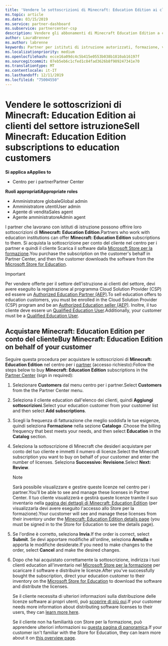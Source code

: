 ```yaml
---
title: 'Vendere le sottoscrizioni di Minecraft: Education Edition ai clienti del settore istruzione'
ms.topic: article
ms.date: 03/15/2019
ms.service: partner-dashboard
ms.subservice: partnercenter-csp
description: Vendere gli abbonamenti di Minecraft Education Edition a clienti qualificati che possono quindi scaricarli da Microsoft Education Store.
author: LauraBrenner
ms.author: labrenne
keywords: Partner per istituti di istruzione autorizzati, formazione, vendite a Education, scuole
ms.localizationpriority: medium
ms.openlocfilehash: ecce16a09dc4c5b415e0553b038b1810ab16197f
ms.sourcegitcommit: 07eb5eb6c1cfed1c84fad3626b8f989247341e70
ms.translationtype: MT
ms.contentlocale: it-IT
ms.lasthandoff: 12/11/2019
ms.locfileid: "75004550"
---
```

# <a name="sell-minecraft-education-edition-subscriptions-to-education-customers"></a><span data-ttu-id="f75e3-104">Vendere le sottoscrizioni di Minecraft: Education Edition ai clienti del settore istruzione</span><span class="sxs-lookup"><span data-stu-id="f75e3-104">Sell Minecraft: Education Edition subscriptions to education customers</span></span>

<span data-ttu-id="f75e3-105">**Si applica a**</span><span class="sxs-lookup"><span data-stu-id="f75e3-105">**Applies to**</span></span>

-  <span data-ttu-id="f75e3-106">Centro per i partner</span><span class="sxs-lookup"><span data-stu-id="f75e3-106">Partner Center</span></span>

<span data-ttu-id="f75e3-107">**Ruoli appropriati**</span><span class="sxs-lookup"><span data-stu-id="f75e3-107">**Appropriate roles**</span></span>
-   <span data-ttu-id="f75e3-108">Amministratore globale</span><span class="sxs-lookup"><span data-stu-id="f75e3-108">Global admin</span></span>
-   <span data-ttu-id="f75e3-109">Amministratore utenti</span><span class="sxs-lookup"><span data-stu-id="f75e3-109">User admin</span></span>
-   <span data-ttu-id="f75e3-110">Agente di vendita</span><span class="sxs-lookup"><span data-stu-id="f75e3-110">Sales agent</span></span>
-   <span data-ttu-id="f75e3-111">Agente amministratore</span><span class="sxs-lookup"><span data-stu-id="f75e3-111">Admin agent</span></span>

<span data-ttu-id="f75e3-112">I partner che lavorano con istituti di istruzione possono offrire loro sottoscrizioni di **Minecraft: Education Edition**.</span><span class="sxs-lookup"><span data-stu-id="f75e3-112">Partners who work with education institutions can offer **Minecraft: Education Edition** subscriptions to them.</span></span> <span data-ttu-id="f75e3-113">Si acquista la sottoscrizione per conto del cliente nel centro per i partner e quindi il cliente Scarica il software dalla [Microsoft Store per la formazione](https://educationstore.microsoft.com).</span><span class="sxs-lookup"><span data-stu-id="f75e3-113">You purchase the subscription on the customer's behalf in Partner Center, and then the customer downloads the software from the [Microsoft Store for Education](https://educationstore.microsoft.com).</span></span> 

>[!IMPORTANT]
><span data-ttu-id="f75e3-114">Per vendere offerte per il settore dell'istruzione ai clienti del settore, devi avere eseguito la registrazione al programma Cloud Solution Provider (CSP) ed essere un [Authorized Education Partner (AEP)](https://www.mepn.com).</span><span class="sxs-lookup"><span data-stu-id="f75e3-114">To sell education offers to education customers, you must be enrolled in the Cloud Solution Provider (CSP) program and be an [Authorized Education seller (AEP)](https://www.mepn.com).</span></span> <span data-ttu-id="f75e3-115">Inoltre, il tuo cliente deve essere un [Qualified Education User](https://www.microsoftvolumelicensing.com/DocumentSearch.aspx?Mode=3&DocumentTypeId=7).</span><span class="sxs-lookup"><span data-stu-id="f75e3-115">Additionally, your customer must be a [Qualified Education User](https://www.microsoftvolumelicensing.com/DocumentSearch.aspx?Mode=3&DocumentTypeId=7).</span></span>  

 
## <a name="buy-minecraft-education-edition-on-behalf-of-your-customer"></a><span data-ttu-id="f75e3-116">Acquistare **Minecraft: Education Edition** per conto del cliente</span><span class="sxs-lookup"><span data-stu-id="f75e3-116">Buy **Minecraft: Education Edition** on behalf of your customer</span></span>

<span data-ttu-id="f75e3-117">Seguire questa procedura per acquistare le sottoscrizioni di **Minecraft: Education Edition** nel centro per i [partner](https://partnercenter.microsoft.com/pcv/dashboard/overview
) (accesso richiesto):</span><span class="sxs-lookup"><span data-stu-id="f75e3-117">Follow the steps below to buy **Minecraft: Education Edition** subscriptions in the [Partner Center](https://partnercenter.microsoft.com/pcv/dashboard/overview
) (sign in required):</span></span>

  1.  <span data-ttu-id="f75e3-118">Selezionare **Customers** dal menu centro per i partner.</span><span class="sxs-lookup"><span data-stu-id="f75e3-118">Select **Customers** from the the Partner Center menu.</span></span>
  
  2.  <span data-ttu-id="f75e3-119">Seleziona il cliente education dall'elenco dei clienti, quindi **Aggiungi sottoscrizioni**.</span><span class="sxs-lookup"><span data-stu-id="f75e3-119">Select your education customer from your customer list and then select **Add subscriptions**.</span></span>
  
  3.  <span data-ttu-id="f75e3-120">Scegli la frequenza di fatturazione che meglio soddisfa le tue esigenze, quindi seleziona **Formazione** nella sezione **Catalogo** .</span><span class="sxs-lookup"><span data-stu-id="f75e3-120">Choose the billing frequency that best meets your needs, and then select **Education** in the **Catalog** section.</span></span>

  4.  <span data-ttu-id="f75e3-121">Seleziona la sottoscrizione di Minecraft che desideri acquistare per conto del tuo cliente e immetti il numero di licenze.</span><span class="sxs-lookup"><span data-stu-id="f75e3-121">Select the Minecraft subscription you want to buy on behalf of your customer and enter the number of licenses.</span></span> <span data-ttu-id="f75e3-122">Seleziona **Successivo: Revisione**.</span><span class="sxs-lookup"><span data-stu-id="f75e3-122">Select **Next: Review**.</span></span>

      >[!NOTE]
      ><span data-ttu-id="f75e3-123">Sarà possibile visualizzare e gestire queste licenze nel centro per i partner.</span><span class="sxs-lookup"><span data-stu-id="f75e3-123">You'll be able to see and manage these licenses in Partner Center.</span></span> <span data-ttu-id="f75e3-124">Il tuo cliente visualizzerà e gestirà queste licenze tramite il suo inventario nella [pagina dei dettagli di Minecraft: Education Edition](https://educationstore.microsoft.com/store/details/minecraft-education-edition/9nblggh4r2r6) (per visualizzarla devi avere eseguito l'accesso allo Store per la formazione).</span><span class="sxs-lookup"><span data-stu-id="f75e3-124">Your cucstomer will see and manage these licenses from their inventory under the [Minecraft: Education Edition details page](https://educationstore.microsoft.com/store/details/minecraft-education-edition/9nblggh4r2r6) (you must be signed in to the Store for Education to see the details page).</span></span> 

  5.  <span data-ttu-id="f75e3-125">Se l'ordine è corretto, seleziona **Invia**.</span><span class="sxs-lookup"><span data-stu-id="f75e3-125">If the order is correct, select **Submit**.</span></span> <span data-ttu-id="f75e3-126">Se devi apportare modifiche all'ordine, seleziona **Annulla** e apporta le modifiche desiderate.</span><span class="sxs-lookup"><span data-stu-id="f75e3-126">If you need to make changes to the order, select **Cancel** and make the desired changes.</span></span>   

  6.  <span data-ttu-id="f75e3-127">Dopo che hai acquistato correttamente la sottoscrizione, indirizza i tuoi clienti education all'inventario nel [Microsoft Store per la formazione](https://educationstore.microsoft.com) per scaricare il software e distribuire le licenze.</span><span class="sxs-lookup"><span data-stu-id="f75e3-127">After you've successfully bought the subscription, direct your education customer to their inventory on the [Microsoft Store for Education](https://educationstore.microsoft.com) to download the software and distribute the licenses.</span></span>

      <span data-ttu-id="f75e3-128">Se il cliente necessita di ulteriori informazioni sulla distribuzione delle licenze software ai propri utenti, può [scoprire di più qui](https://docs.microsoft.com/education/windows/school-get-minecraft#distribute-minecraft).</span><span class="sxs-lookup"><span data-stu-id="f75e3-128">If your customer needs more information about distributing software licenses to their users, they can [learn more here](https://docs.microsoft.com/education/windows/school-get-minecraft#distribute-minecraft).</span></span>  
  
      <span data-ttu-id="f75e3-129">Se il cliente non ha familiarità con Store per la formazione, può apprendere ulteriori informazioni su [questa pagina di panoramica](https://docs.microsoft.com/microsoft-store/windows-store-for-business-overview).</span><span class="sxs-lookup"><span data-stu-id="f75e3-129">If your customer isn't familiar with the Store for Education, they can learn more about it on [this overview page](https://docs.microsoft.com/microsoft-store/windows-store-for-business-overview).</span></span>  

      

